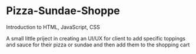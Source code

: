 # Pizza-Sundae-Shoppe
Introduction to HTML, JavaScript, CSS

A small little priject in creating an UI/UX for client to add specific toppings and sauce for their pizza or sundae and then add them to the shopping cart
